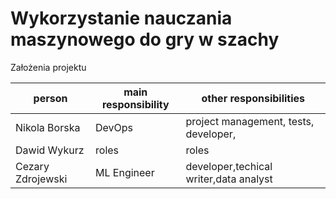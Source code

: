 # Wykorzystanie nauczania maszynowego do gry w szachy

Założenia projektu

| person            | main responsibility | other responsibilities                |
|-------------------|---------------------|---------------------------------------|
| Nikola Borska     | DevOps              | project management, tests, developer, |
| Dawid Wykurz      | roles               | roles                                 |
| Cezary Zdrojewski | ML Engineer         | developer,techical writer,data analyst|
